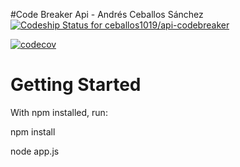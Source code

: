 #Code Breaker Api - Andrés Ceballos Sánchez
[ ![Codeship Status for ceballos1019/api-codebreaker](https://app.codeship.com/projects/e4ba4620-932c-0135-89f9-2a194e5c1935/status?branch=master)](https://app.codeship.com/projects/250783)

[![codecov](https://codecov.io/gh/ceballos1019/api-codebreaker/branch/master/graph/badge.svg)](https://codecov.io/gh/ceballos1019/api-codebreaker)

# Getting Started

With npm installed, run:

npm install

node app.js
